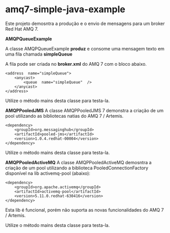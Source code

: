 
# amq7-simple-java-example

Este projeto demosntra a produção e o envio de mensagens para um broker Red Hat AMQ 7.

**AMQPQueueExample**

A classe AMQPQueueExample **produz** e consome uma mensagem texto em uma fila chamada **simpleQueue**

A fila pode ser criada no **broker.xml** do AMQ 7 com o bloco abaixo.

    <address  name="simpleQueue">
	    <anycast>
		    <queue  name="simpleQueue"  />
		</anycast>
    </address>

Utilize o método mains desta classe para testa-la.

**AMQPPooledJMS**
A classe AMQPPooledJMS 7 demonstra a criação de um pool utilizando as bibliotecas natias do AMQ 7 / Artemis.

    <dependency>
    	<groupId>org.messaginghub</groupId>
    	<artifactId>pooled-jms</artifactId>
    	<version>1.0.4.redhat-00004</version>
    </dependency> 

Utilize o método mains desta classe para testa-la.

**AMQPPooledActiveMQ**
A classe AMQPPooledActiveMQ demosntra a criação de um pool utilizando a biblioteca PooledConnectionFactory disponível na lib activemq-pool (abaixo):

    <dependency>
    	<groupId>org.apache.activemq</groupId>
    	<artifactId>activemq-pool</artifactId>
    	<version>5.11.0.redhat-630416</version>
    </dependency>

Esta lib é funcional, porém não suporta as novas funcionalidades do AMQ 7 / Artemis.

Utilize o método mains desta classe para testa-la.